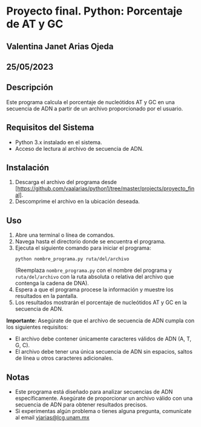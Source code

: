 # Proyecto final. Python: Porcentaje de AT y GC
## Valentina Janet Arias Ojeda
## 25/05/2023

## Descripción
Este programa calcula el porcentaje de nucleótidos AT y GC en una secuencia de ADN a partir de un archivo proporcionado por el usuario.

## Requisitos del Sistema
- Python 3.x instalado en el sistema.
- Acceso de lectura al archivo de secuencia de ADN.

## Instalación
1. Descarga el archivo del programa desde [https://github.com/vaalarias/python1/tree/master/projects/proyecto_final].
2. Descomprime el archivo en la ubicación deseada.

## Uso
1. Abre una terminal o línea de comandos.
2. Navega hasta el directorio donde se encuentra el programa.
3. Ejecuta el siguiente comando para iniciar el programa:
   ```
   python nombre_programa.py ruta/del/archivo
   ```
   (Reemplaza `nombre_programa.py` con el nombre del programa y `ruta/del/archivo` con la ruta absoluta o relativa del archivo que contenga la cadena de DNA).
4. Espera a que el programa procese la información y muestre los resultados en la pantalla.
5. Los resultados mostrarán el porcentaje de nucleótidos AT y GC en la secuencia de ADN.

**Importante**: Asegúrate de que el archivo de secuencia de ADN cumpla con los siguientes requisitos:
- El archivo debe contener únicamente caracteres válidos de ADN (A, T, G, C).
- El archivo debe tener una única secuencia de ADN sin espacios, saltos de línea u otros caracteres adicionales.

## Notas
- Este programa está diseñado para analizar secuencias de ADN específicamente. Asegúrate de proporcionar un archivo válido con una secuencia de ADN para obtener resultados precisos.
- Si experimentas algún problema o tienes alguna pregunta, comunícate al email vjarias@lcg.unam.mx
